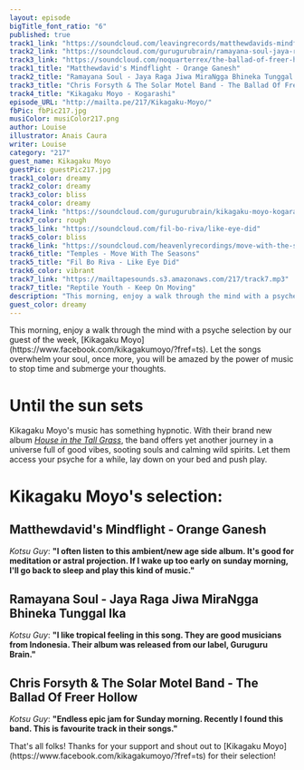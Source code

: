 ```yaml
---
layout: episode
bigTitle_font_ratio: "6"
published: true
track1_link: "https://soundcloud.com/leavingrecords/matthewdavids-mindflight-orange-ganesh"
track2_link: "https://soundcloud.com/gurugurubrain/ramayana-soul-jaya-raga-jiwa-mirangga-bhineka-tunggal-ika"
track3_link: "https://soundcloud.com/noquarterrex/the-ballad-of-freer-hollow-by-chris-forsyth-the-solar-motel-band"
track1_title: "Matthewdavid's Mindflight - Orange Ganesh"
track2_title: "Ramayana Soul - Jaya Raga Jiwa MiraNgga Bhineka Tunggal Ika"
track3_title: "Chris Forsyth & The Solar Motel Band - The Ballad Of Freer Hollow"
track4_title: "Kikagaku Moyo - Kogarashi"
episode_URL: "http://mailta.pe/217/Kikagaku-Moyo/"
fbPic: fbPic217.jpg
musiColor: musiColor217.png
author: Louise
illustrator: Anais Caura
writer: Louise
category: "217"
guest_name: Kikagaku Moyo
guestPic: guestPic217.jpg
track1_color: dreamy
track2_color: dreamy
track3_color: bliss
track4_color: dreamy
track4_link: "https://soundcloud.com/gurugurubrain/kikagaku-moyo-kogarashi"
track7_color: rough
track5_link: "https://soundcloud.com/fil-bo-riva/like-eye-did"
track5_color: bliss
track6_link: "https://soundcloud.com/heavenlyrecordings/move-with-the-season-1?in=heavenlyrecordings/sets/sun-structures-1"
track6_title: "Temples - Move With The Seasons"
track5_title: "Fil Bo Riva - Like Eye Did"
track6_color: vibrant
track7_link: "https://mailtapesounds.s3.amazonaws.com/217/track7.mp3"
track7_title: "Reptile Youth - Keep On Moving"
description: "This morning, enjoy a walk through the mind with a psyche selection by our guest of the week, Kikagaku Moyo. It's time to stop and think."
guest_color: dreamy
---
```

<p id="introduction">This morning, enjoy a walk through the mind with a psyche selection by our guest of the week, [Kikagaku Moyo](https://www.facebook.com/kikagakumoyo/?fref=ts). Let the songs overwhelm your soul, once more, you will be amazed by the power of music to stop time and submerge your thoughts.</p>

# Until the sun sets

Kikagaku Moyo's music has something hypnotic. With their brand new album _[House in the Tall Grass](https://geometricpatterns.bandcamp.com/album/house-in-the-tall-grass)_, the band offers yet another journey in a universe full of good vibes, sooting souls and calming wild spirits. Let them access your psyche for a while, lay down on your bed and push play.
 
# Kikagaku Moyo's selection:

## Matthewdavid's Mindflight - Orange Ganesh
_Kotsu Guy_: **"**I often listen to this ambient/new age side album. It's good for meditation
or astral projection. If I wake up too early on sunday morning, I'll go back to sleep and play this kind of music.**"**

## Ramayana Soul - Jaya Raga Jiwa MiraNgga Bhineka Tunggal Ika
_Kotsu Guy_: **"**I like tropical feeling in this song. They are good musicians from Indonesia. Their album was released from our label, Guruguru Brain.**"**

## Chris Forsyth & The Solar Motel Band - The Ballad Of Freer Hollow
_Kotsu Guy_: **"**Endless epic jam for Sunday morning. Recently I found this band. This is favourite track in their songs.**"**

<p id="outroduction">That's all folks! Thanks for your support and shout out to [Kikagaku Moyo](https://www.facebook.com/kikagakumoyo/?fref=ts) for their selection!</p>
